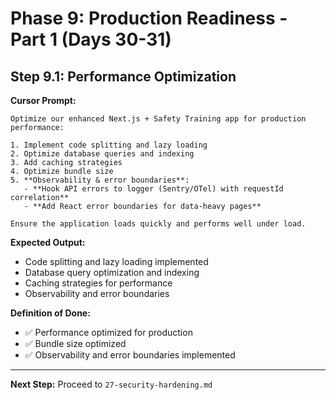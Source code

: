# Phase 9: Production Readiness - Part 1 (Days 30-31)

## Step 9.1: Performance Optimization

**Cursor Prompt:**

```
Optimize our enhanced Next.js + Safety Training app for production performance:

1. Implement code splitting and lazy loading
2. Optimize database queries and indexing
3. Add caching strategies
4. Optimize bundle size
5. **Observability & error boundaries**:
   - **Hook API errors to logger (Sentry/OTel) with requestId correlation**
   - **Add React error boundaries for data-heavy pages**

Ensure the application loads quickly and performs well under load.
```

**Expected Output:**

- Code splitting and lazy loading implemented
- Database query optimization and indexing
- Caching strategies for performance
- Observability and error boundaries

**Definition of Done:**

- ✅ Performance optimized for production
- ✅ Bundle size optimized
- ✅ Observability and error boundaries implemented

---

**Next Step:** Proceed to `27-security-hardening.md`